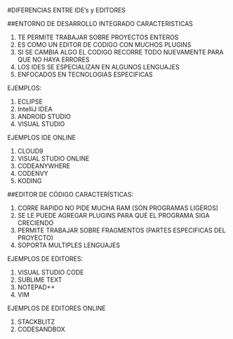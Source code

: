#DIFERENCIAS ENTRE IDE’s y EDITORES

##ENTORNO DE DESARROLLO INTEGRADO
CARACTERISTICAS

1.	TE PERMITE TRABAJAR SOBRE PROYECTOS ENTEROS
2.	ES COMO UN EDITOR DE CODIGO CON MUCHOS PLUGINS
3.	SI SE CAMBIA ALGO EL CODIGO RECORRE TODO NUEVAMENTE PARA QUE NO HAYA ERRORES
4.	LOS IDES SE ESPECIALIZAN EN ALGUNOS LENGUAJES 
5.	ENFOCADOS EN TECNOLOGIAS ESPECIFICAS

EJEMPLOS:
1.	ECLIPSE
2.	IntelliJ IDEA
3.	ANDROID STUDIO
4.	VISUAL STUDIO

EJEMPLOS IDE ONLINE
1.	CLOUD9
2.	VISUAL STUDIO ONLINE
3.	CODEANYWHERE
4.	CODENVY
5.	KODING

##EDITOR DE CÓDIGO
CARACTERÍSTICAS:
1.	CORRE RAPIDO NO PIDE MUCHA RAM (SON PROGRAMAS LIGEROS)
2.	SE LE PUEDE AGREGAR PLUGINS PARA QUE EL PROGRAMA SIGA CRECIENDO
3.	PERMITE TRABAJAR SOBRE FRAGMENTOS (PARTES ESPECIFICAS DEL PROYECTO)
4.	SOPORTA MULTIPLES LENGUAJES

EJEMPLOS DE EDITORES:
1.	VISUAL STUDIO CODE
2.	SUBLIME TEXT
3.	NOTEPAD++
4.	VIM

EJEMPLOS DE EDITORES ONLINE
1.	STACKBLITZ
2.	CODESANDBOX
